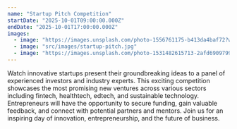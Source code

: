 ```yaml
---
name: "Startup Pitch Competition"
startDate: "2025-10-01T09:00:00.000Z"
endDate: "2025-10-01T17:00:00.000Z"
images:
  - image: "https://images.unsplash.com/photo-1556761175-b413da4baf72?w=800&h=400&fit=crop"
  - image: "src/images/startup-pitch.jpg"
  - image: "https://images.unsplash.com/photo-1531482615713-2afd69097998?w=800&h=400&fit=crop"
---
```

Watch innovative startups present their groundbreaking ideas to a panel of experienced investors and industry experts. This exciting competition showcases the most promising new ventures across various sectors including fintech, healthtech, edtech, and sustainable technology. Entrepreneurs will have the opportunity to secure funding, gain valuable feedback, and connect with potential partners and mentors. Join us for an inspiring day of innovation, entrepreneurship, and the future of business.
